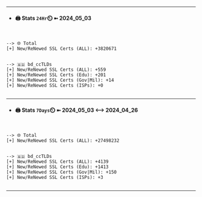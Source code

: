 

---
- #### 🖨️ **Stats** `24Hr`⏲️ ➼ 2024_05_03
```console


--> 🌐 Total
[+] New/ReNewed SSL Certs (ALL): +3820671


--> 🇧🇩 bd_ccTLDs
[+] New/ReNewed SSL Certs (ALL): +559
[+] New/ReNewed SSL Certs (Edu): +201
[+] New/ReNewed SSL Certs (Gov|Mil): +14
[+] New/ReNewed SSL Certs (ISPs): +0


```

---
- #### 🖨️ **Stats** `7Days`⏲️ ➼ 2024_05_03 <--> 2024_04_26
```console


--> 🌐 Total
[+] New/ReNewed SSL Certs (ALL): +27498232


--> 🇧🇩 bd_ccTLDs
[+] New/ReNewed SSL Certs (ALL): +4139
[+] New/ReNewed SSL Certs (Edu): +1413
[+] New/ReNewed SSL Certs (Gov|Mil): +150
[+] New/ReNewed SSL Certs (ISPs): +3


```

---

